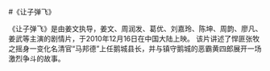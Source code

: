 #《让子弹飞》

《让子弹飞》是由姜文执导，姜文、周润发、葛优、刘嘉玲、陈坤、周韵、廖凡、姜武等主演的剧情片，于2010年12月16日在中国大陆上映。
该片讲述了悍匪张牧之摇身一变化名清官“马邦德”上任鹅城县长，并与镇守鹅城的恶霸黄四郎展开一场激烈争斗的故事。
